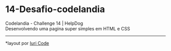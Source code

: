# 14-Desafio-codelandia
Codelandia - Challenge 14 | HelpDog <br>
Desenvolvendo uma pagina super simples em HTML e CSS
<hr>
*layout  por <a href="https://www.instagram.com/iuricode/" target="_blank">Iuri Code</a>

